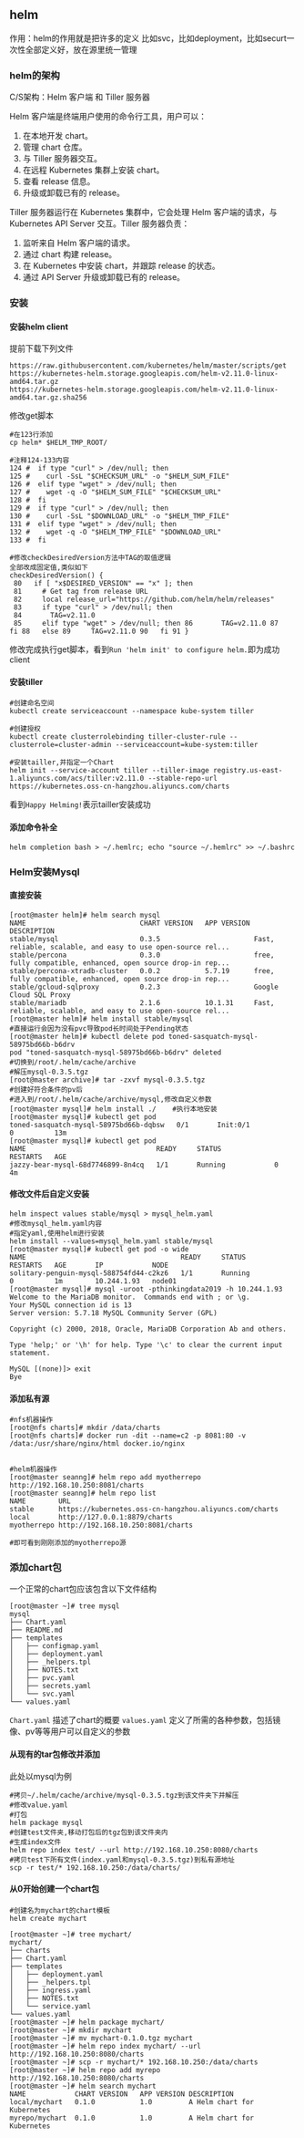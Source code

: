 ## helm

作用：helm的作用就是把许多的定义 比如svc，比如deployment，比如securt一次性全部定义好，放在源里统一管理

### helm的架构

C/S架构：Helm 客户端 和 Tiller 服务器

Helm 客户端是终端用户使用的命令行工具，用户可以：

1. 在本地开发 chart。
2. 管理 chart 仓库。
3. 与 Tiller 服务器交互。
4. 在远程 Kubernetes 集群上安装 chart。
5. 查看 release 信息。
6. 升级或卸载已有的 release。

Tiller 服务器运行在 Kubernetes 集群中，它会处理 Helm 客户端的请求，与 Kubernetes API Server 交互。Tiller 服务器负责：

1. 监听来自 Helm 客户端的请求。
2. 通过 chart 构建 release。
3. 在 Kubernetes 中安装 chart，并跟踪 release 的状态。
4. 通过 API Server 升级或卸载已有的 release。

### 安装

#### 安装helm client

提前下载下列文件

```
https://raw.githubusercontent.com/kubernetes/helm/master/scripts/get
https://kubernetes-helm.storage.googleapis.com/helm-v2.11.0-linux-amd64.tar.gz
https://kubernetes-helm.storage.googleapis.com/helm-v2.11.0-linux-amd64.tar.gz.sha256
```

修改get脚本

```
#在123行添加
cp helm* $HELM_TMP_ROOT/

#注释124-133内容
124 #  if type "curl" > /dev/null; then
125 #    curl -SsL "$CHECKSUM_URL" -o "$HELM_SUM_FILE"
126 #  elif type "wget" > /dev/null; then
127 #    wget -q -O "$HELM_SUM_FILE" "$CHECKSUM_URL"
128 #  fi
129 #  if type "curl" > /dev/null; then
130 #    curl -SsL "$DOWNLOAD_URL" -o "$HELM_TMP_FILE"
131 #  elif type "wget" > /dev/null; then
132 #    wget -q -O "$HELM_TMP_FILE" "$DOWNLOAD_URL"
133 #  fi

#修改checkDesiredVersion方法中TAG的取值逻辑
全部改成固定值,类似如下
checkDesiredVersion() {
 80   if [ "x$DESIRED_VERSION" == "x" ]; then
 81     # Get tag from release URL
 82     local release_url="https://github.com/helm/helm/releases"
 83     if type "curl" > /dev/null; then
 84       TAG=v2.11.0
 85     elif type "wget" > /dev/null; then 86       TAG=v2.11.0 87     fi 88   else 89     TAG=v2.11.0 90   fi 91 } 
```

修改完成执行get脚本，看到`Run 'helm init' to configure helm.`即为成功client

#### 安装tiller

```
#创建命名空间
kubectl create serviceaccount --namespace kube-system tiller

#创建授权
kubectl create clusterrolebinding tiller-cluster-rule --clusterrole=cluster-admin --serviceaccount=kube-system:tiller

#安装tailler,并指定一个Chart
helm init --service-account tiller --tiller-image registry.us-east-1.aliyuncs.com/acs/tiller:v2.11.0 --stable-repo-url https://kubernetes.oss-cn-hangzhou.aliyuncs.com/charts
```

看到`Happy Helming!`表示tailler安装成功

#### 添加命令补全

`helm completion bash > ~/.hemlrc; echo "source ~/.hemlrc" >> ~/.bashrc`

### Helm安装Mysql

#### 直接安装

```
[root@master helm]# helm search mysql
NAME                         	CHART VERSION	APP VERSION	DESCRIPTION                                                 
stable/mysql                 	0.3.5        	           	Fast, reliable, scalable, and easy to use open-source rel...
stable/percona               	0.3.0        	           	free, fully compatible, enhanced, open source drop-in rep...
stable/percona-xtradb-cluster	0.0.2        	5.7.19     	free, fully compatible, enhanced, open source drop-in rep...
stable/gcloud-sqlproxy       	0.2.3        	           	Google Cloud SQL Proxy                                      
stable/mariadb               	2.1.6        	10.1.31    	Fast, reliable, scalable, and easy to use open-source rel...
[root@master helm]# helm install stable/mysql
#直接运行会因为没有pvc导致pod长时间处于Pending状态
[root@master helm]# kubectl delete pod toned-sasquatch-mysql-58975bd66b-b6drv
pod "toned-sasquatch-mysql-58975bd66b-b6drv" deleted
#切换到/root/.helm/cache/archive
#解压mysql-0.3.5.tgz
[root@master archive]# tar -zxvf mysql-0.3.5.tgz
#创建好符合条件的pv后
#进入到/root/.helm/cache/archive/mysql,修改自定义参数
[root@master mysql]# helm install ./	#执行本地安装
[root@master mysql]# kubectl get pod
toned-sasquatch-mysql-58975bd66b-dqbsw   0/1       Init:0/1           0          13m
[root@master mysql]# kubectl get pod
NAME                                READY     STATUS             RESTARTS   AGE
jazzy-bear-mysql-68d7746899-8n4cq   1/1       Running            0          4m
```

#### 修改文件后自定义安装

```
helm inspect values stable/mysql > mysql_helm.yaml
#修改mysql_helm.yaml内容
#指定yaml,使用helm进行安装
helm install --values=mysql_helm.yaml stable/mysql
[root@master mysql]# kubectl get pod -o wide
NAME                                      READY     STATUS             RESTARTS   AGE       IP            NODE
solitary-penguin-mysql-588754fd44-c2kz6   1/1       Running            0          1m        10.244.1.93   node01
[root@master mysql]# mysql -uroot -pthinkingdata2019 -h 10.244.1.93
Welcome to the MariaDB monitor.  Commands end with ; or \g.
Your MySQL connection id is 13
Server version: 5.7.18 MySQL Community Server (GPL)

Copyright (c) 2000, 2018, Oracle, MariaDB Corporation Ab and others.

Type 'help;' or '\h' for help. Type '\c' to clear the current input statement.

MySQL [(none)]> exit
Bye
```

#### 添加私有源

```
#nfs机器操作
[root@nfs charts]# mkdir /data/charts
[root@nfs charts]# docker run -dit --name=c2 -p 8081:80 -v /data:/usr/share/nginx/html docker.io/nginx


#helm机器操作
[root@master seanng]# helm repo add myotherrepo http://192.168.10.250:8081/charts
[root@master seanng]# helm repo list
NAME       	URL                                                   
stable     	https://kubernetes.oss-cn-hangzhou.aliyuncs.com/charts
local      	http://127.0.0.1:8879/charts                                             
myotherrepo	http://192.168.10.250:8081/charts

#即可看到刚刚添加的myotherrepo源
```

### 添加chart包

一个正常的chart包应该包含以下文件结构

```
[root@master ~]# tree mysql
mysql
├── Chart.yaml
├── README.md
├── templates
│   ├── configmap.yaml
│   ├── deployment.yaml
│   ├── _helpers.tpl
│   ├── NOTES.txt
│   ├── pvc.yaml
│   ├── secrets.yaml
│   └── svc.yaml
└── values.yaml
```

`Chart.yaml` 描述了chart的概要
`values.yaml` 定义了所需的各种参数，包括镜像、pv等等用户可以自定义的参数

#### 从现有的tar包修改并添加

此处以mysql为例

```
#拷贝~/.helm/cache/archive/mysql-0.3.5.tgz到该文件夹下并解压
#修改value.yaml
#打包
helm package mysql
#创建test文件夹,移动打包后的tgz包到该文件夹内
#生成index文件
helm repo index test/ --url http://192.168.10.250:8080/charts
#拷贝test下所有文件(index.yaml和mysql-0.3.5.tgz)到私有源地址
scp -r test/* 192.168.10.250:/data/charts/
```

#### 从0开始创建一个chart包

```
#创建名为mychart的chart模板
helm create mychart

[root@master ~]# tree mychart/
mychart/
├── charts
├── Chart.yaml
├── templates
│   ├── deployment.yaml
│   ├── _helpers.tpl
│   ├── ingress.yaml
│   ├── NOTES.txt
│   └── service.yaml
└── values.yaml
[root@master ~]# helm package mychart/
[root@master ~]# mkdir mychart
[root@master ~]# mv mychart-0.1.0.tgz mychart
[root@master ~]# helm repo index mychart/ --url http://192.168.10.250:8080/charts
[root@master ~]# scp -r mychart/* 192.168.10.250:/data/charts
[root@master ~]# helm repo add myrepo http://192.168.10.250:8080/charts
[root@master ~]# helm search mychart
NAME          	CHART VERSION	APP VERSION	DESCRIPTION                
local/mychart 	0.1.0        	1.0        	A Helm chart for Kubernetes
myrepo/mychart	0.1.0        	1.0        	A Helm chart for Kubernetes

```

